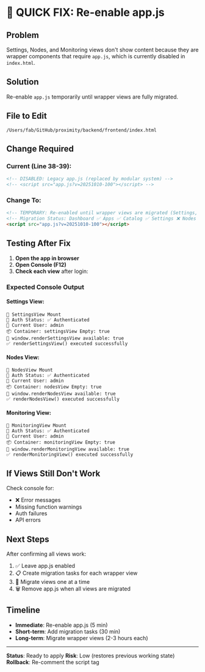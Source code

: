 # 🚨 QUICK FIX: Re-enable app.js

## Problem
Settings, Nodes, and Monitoring views don't show content because they are wrapper components that require `app.js`, which is currently disabled in `index.html`.

## Solution
Re-enable `app.js` temporarily until wrapper views are fully migrated.

## File to Edit
`/Users/fab/GitHub/proximity/backend/frontend/index.html`

## Change Required

### Current (Line 38-39):
```html
<!-- DISABLED: Legacy app.js (replaced by modular system) -->
<!-- <script src="app.js?v=20251010-100"></script> -->
```

### Change To:
```html
<!-- TEMPORARY: Re-enabled until wrapper views are migrated (Settings, Nodes, Monitoring) -->
<!-- Migration Status: Dashboard ✅ Apps ✅ Catalog ✅ Settings ❌ Nodes ❌ Monitoring ❌ -->
<script src="app.js?v=20251010-100"></script>
```

## Testing After Fix

1. **Open the app in browser**
2. **Open Console (F12)**
3. **Check each view** after login:

### Expected Console Output

#### Settings View:
```
📍 SettingsView Mount
🔐 Auth Status: ✅ Authenticated
👤 Current User: admin
📦 Container: settingsView Empty: true
🔧 window.renderSettingsView available: true
✅ renderSettingsView() executed successfully
```

#### Nodes View:
```
📍 NodesView Mount
🔐 Auth Status: ✅ Authenticated
👤 Current User: admin
📦 Container: nodesView Empty: true
🔧 window.renderNodesView available: true
✅ renderNodesView() executed successfully
```

#### Monitoring View:
```
📍 MonitoringView Mount
🔐 Auth Status: ✅ Authenticated
👤 Current User: admin
📦 Container: monitoringView Empty: true
🔧 window.renderMonitoringView available: true
✅ renderMonitoringView() executed successfully
```

## If Views Still Don't Work

Check console for:
- ❌ Error messages
- Missing function warnings
- Auth failures
- API errors

## Next Steps

After confirming all views work:
1. ✅ Leave app.js enabled
2. 📋 Create migration tasks for each wrapper view
3. 🔄 Migrate views one at a time
4. 🗑️ Remove app.js when all views are migrated

## Timeline

- **Immediate**: Re-enable app.js (5 min)
- **Short-term**: Add migration tasks (30 min)
- **Long-term**: Migrate wrapper views (2-3 hours each)

---

**Status**: Ready to apply
**Risk**: Low (restores previous working state)
**Rollback**: Re-comment the script tag

